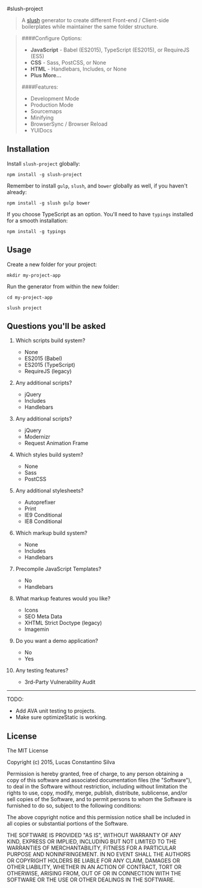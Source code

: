 #slush-project


> A [slush](http://slushjs.github.io) generator to create different Front-end / Client-side boilerplates while maintainer the same folder structure. 

> ####Configure Options:
> 
> * **JavaScript** - Babel (ES2015), TypeScript (ES2015), or RequireJS (ES5)
> * **CSS** - Sass, PostCSS, or None
> * **HTML** - Handlebars, Includes, or None
> * **Plus More...**
> 
> ####Features:
> 
> * Development Mode
> * Production Mode
> * Sourcemaps
> * Minifying
> * BrowserSync / Browser Reload
> * YUIDocs


## Installation

Install `slush-project` globally:

```
npm install -g slush-project
```

Remember to install `gulp`, `slush`, and `bower` globally as well, if you haven't already:

```
npm install -g slush gulp bower
```

If you choose TypeScript as an option.  You'll need to have `typings` installed for a smooth installation:

```
npm install -g typings
```

## Usage

Create a new folder for your project:

```
mkdir my-project-app
```

Run the generator from within the new folder:

```
cd my-project-app

slush project
```

## Questions you'll be asked
    

1. Which scripts build system?
	* None 
	* ES2015 (Babel)
	* ES2015 (TypeScript)
	* RequireJS (legacy)
	
1. Any additional scripts?
	* jQuery 
	* Includes
	* Handlebars
	
1. Any additional scripts?
	* jQuery 
	* Modernizr
	* Request Animation Frame
	
1. Which styles build system?
	* None 
	* Sass
	* PostCSS
	
1. Any additional stylesheets?
	* Autoprefixer 
	* Print
	* IE9 Conditional
	* IE8 Conditional
	
1. Which markup build system?
	* None 
	* Includes
	* Handlebars
	
1. Precompile JavaScript Templates?
	* No 
	* Handlebars
	
1. What markup features would you like?
	* Icons 
	* SEO Meta Data
	* XHTML Strict Doctype (legacy)
	* Imagemin
	
1. Do you want a demo application?
	* No 
	* Yes
	
1. Any testing features?
	* 3rd-Party Vulnerability Audit 
	
----

TODO: 

* Add AVA unit testing to projects.
* Make sure optimizeStatic is working.

## License

The MIT License

Copyright (c) 2015, Lucas Constantino Silva

Permission is hereby granted, free of charge, to any person
obtaining a copy of this software and associated documentation
files (the "Software"), to deal in the Software without
restriction, including without limitation the rights to use,
copy, modify, merge, publish, distribute, sublicense, and/or sell
copies of the Software, and to permit persons to whom the
Software is furnished to do so, subject to the following
conditions:

The above copyright notice and this permission notice shall be
included in all copies or substantial portions of the Software.

THE SOFTWARE IS PROVIDED "AS IS", WITHOUT WARRANTY OF ANY KIND,
EXPRESS OR IMPLIED, INCLUDING BUT NOT LIMITED TO THE WARRANTIES
OF MERCHANTABILITY, FITNESS FOR A PARTICULAR PURPOSE AND
NONINFRINGEMENT. IN NO EVENT SHALL THE AUTHORS OR COPYRIGHT
HOLDERS BE LIABLE FOR ANY CLAIM, DAMAGES OR OTHER LIABILITY,
WHETHER IN AN ACTION OF CONTRACT, TORT OR OTHERWISE, ARISING
FROM, OUT OF OR IN CONNECTION WITH THE SOFTWARE OR THE USE OR
OTHER DEALINGS IN THE SOFTWARE.